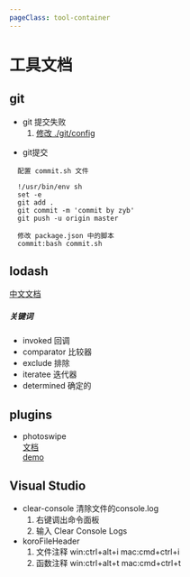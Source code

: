 ```yaml
---
pageClass: tool-container
---
```

# 工具文档
## git
   + git 提交失败  
      1. <a href="https://www.jianshu.com/p/f44ec31be799" target="_
      blank">修改 ./git/config</a>
   - git提交
   ```
     配置 commit.sh 文件

     !/usr/bin/env sh
     set -e
     git add .
     git commit -m 'commit by zyb'
     git push -u origin master

     修改 package.json 中的脚本
     commit:bash commit.sh
   ```
## lodash
  [中文文档](https://www.lodashjs.com/docs/4.17.5.html 'lodash')
  ##### 关键词
  + invoked 回调
  + comparator 比较器
  + exclude 排除
  + iteratee 迭代器
  + determined 确定的
## plugins
   + photoswipe  
  [文档](https://photoswipe.com/documentation/getting-started.html 'photoswipe')  
  [demo](https://github.com/clispaul3/plugins.git 'photoswipe')
## Visual Studio
   + clear-console 清除文件的console.log
      1. 右键调出命令面板
      2. 输入 Clear Console Logs
   + koroFileHeader
      1. 文件注释
         win:ctrl+alt+i mac:cmd+ctrl+i
      2. 函数注释
         win:ctrl+alt+t mac:cmd+ctrl+t